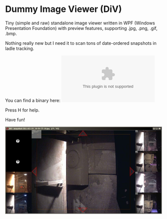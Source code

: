 Dummy Image Viewer (DiV)
===

Tiny (simple and raw) standalone image viewer written in WPF (Windows Presentation Foundation)
with preview features, supporting .jpg, .png, .gif, .bmp.

Nothing really new but I need it to scan tons of date-ordered snapshots in ladle tracking.

You can find a binary here: ![Download DiV executable](http://www.siorarina.net/div/DummyImageViewer.zip)

Press H for help.

Have fun!

![Screenshot](https://github.com/federicozanco/DiV/blob/master/misc/snapshot.jpg)
